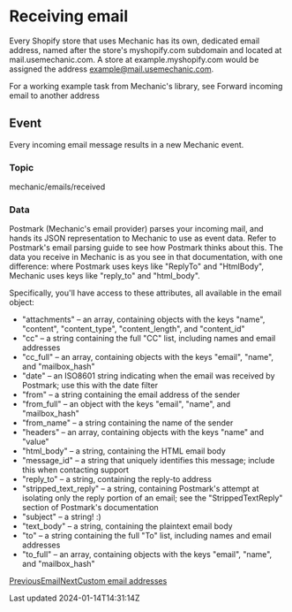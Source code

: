 # Receiving email

Every Shopify store that uses Mechanic has its own, dedicated email address, named after the store's myshopify.com subdomain and located at mail.usemechanic.com. A store at example.myshopify.com would be assigned the address example@mail.usemechanic.com.

For a working example task from Mechanic's library, see Forward incoming email to another address

## Event

Every incoming email message results in a new Mechanic event.

### Topic

mechanic/emails/received

### Data

Postmark (Mechanic's email provider) parses your incoming mail, and hands its JSON representation to Mechanic to use as event data. Refer to Postmark's email parsing guide to see how Postmark thinks about this. The data you receive in Mechanic is as you see in that documentation, with one difference: where Postmark uses keys like "ReplyTo" and "HtmlBody", Mechanic uses keys like "reply\_to" and "html\_body".

Specifically, you'll have access to these attributes, all available in the email object:

- "attachments" – an array, containing objects with the keys "name", "content", "content\_type", "content\_length", and "content\_id"
- "cc" – a string containing the full "CC" list, including names and email addresses
- "cc\_full" – an array, containing objects with the keys "email", "name", and "mailbox\_hash"
- "date" – an ISO8601 string indicating when the email was received by Postmark; use this with the date filter
- "from" – a string containing the email address of the sender
- "from\_full" – an object with the keys "email", "name", and "mailbox\_hash"
- "from\_name" – a string containing the name of the sender
- "headers" – an array, containing objects with the keys "name" and "value"
- "html\_body" – a string, containing the HTML email body
- "message\_id" – a string that uniquely identifies this message; include this when contacting support
- "reply\_to" – a string, containing the reply-to address
- "stripped\_text\_reply" – a string, containing Postmark's attempt at isolating only the reply portion of an email; see the "StrippedTextReply" section of Postmark's documentation
- "subject" – a string! :)
- "text\_body" – a string, containing the plaintext email body
- "to" – a string containing the full "To" list, including names and email addresses
- "to\_full" – an array, containing objects with the keys "email", "name", and "mailbox\_hash"

[PreviousEmail](/platform/email)[NextCustom email addresses](/platform/email/custom-email-domain)

Last updated 2024-01-14T14:31:14Z